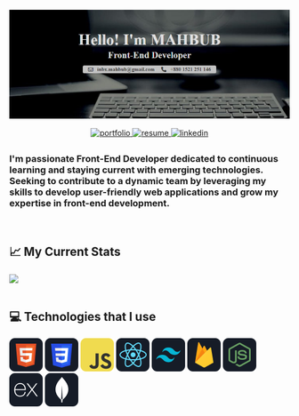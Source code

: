 <p align="center">
  <img src="./banner.png" alt="GitHub Banner">
</p>
<div align="center">
<a href="https://portfolio-six-steel-81.vercel.app" target="_blank">
  <img src="https://img.shields.io/badge/portfolio-%23000000.svg?&style=for-the-badge&logo=google-chrome&logoColor=white" alt="portfolio" style="margin-bottom: 5px;" />
</a>
</a>
<a href="https://drive.google.com/file/d/1gY3P-ogQbxafwwfGFki4E7xpKrGKlGwD/view" target="_blank">
  <img src="https://img.shields.io/badge/resume-%234285F4.svg?&style=for-the-badge&logo=google-drive&logoColor=white" alt="resume" style="margin-bottom: 5px;" />
</a>  
<a href="https://www.linkedin.com/in/mahbub692" target="_blank">
<img src=https://img.shields.io/badge/linkedin-%231E77B5.svg?&style=for-the-badge&logo=linkedin&logoColor=white alt=linkedin style="margin-bottom: 5px;" />
</a>
</div>

<h3> I'm passionate Front-End Developer dedicated to continuous learning and staying current with emerging technologies. Seeking to contribute to a dynamic team by leveraging my skills to develop user-friendly web applications and grow my expertise in front-end development. </h3> 

<br/>

## :chart_with_upwards_trend: My Current Stats
<div align-center>
  <img src="https://github-readme-stats.vercel.app/api?username=CodeSperk&show_icons=true&count_private=true" align="center" />
</div> 

<br/>

## :computer: Technologies that I use  
<p>
<img src="https://github.com/CodeSperk/CodeSperk/blob/main/technology_icons/HTML.png"/>
<img src="https://github.com/CodeSperk/CodeSperk/blob/main/technology_icons/css.png"/>
<img src="https://github.com/CodeSperk/CodeSperk/blob/main/technology_icons/JavaScript.png"/>
<img src="https://github.com/CodeSperk/CodeSperk/blob/main/technology_icons/react.png"/>
<img src="https://github.com/CodeSperk/CodeSperk/blob/main/technology_icons/tailwind.png"/>
<img src="https://github.com/CodeSperk/CodeSperk/blob/main/technology_icons/firebase.png"/>
<img src="https://github.com/CodeSperk/CodeSperk/blob/main/technology_icons/node.png"/>
<img src="https://github.com/CodeSperk/CodeSperk/blob/main/technology_icons/express.png"/>
<img src="https://github.com/CodeSperk/CodeSperk/blob/main/technology_icons/mongo.png"/>
</p>


<!--
**CodeSperk/CodeSperk** is a ✨ _special_ ✨ repository because its `README.md` (this file) appears on your GitHub profile.

Here are some ideas to get you started:

- 🔭 I’m currently working on ....
- 🌱 I’m currently learning ...
- 👯 I’m looking to collaborate on ...
- 🤔 I’m looking for help with ...
- 💬 Ask me about ...
- 📫 How to reach me: ...
- 😄 Pronouns: ...
- ⚡ Fun fact: ...
-->
